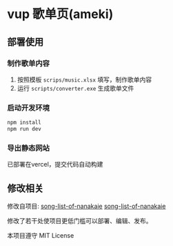 # vup 歌单页(ameki)

## 部署使用

### 制作歌单内容

1. 按照模板 `scrips/music.xlsx` 填写，制作歌单内容
2. 运行 `scripts/converter.exe` 生成歌单文件


### 启动开发环境

```bash
npm install
npm run dev
```

### 导出静态网站

已部署在vercel，提交代码自动构建


## 修改相关

修改自项目:
[song-list-of-nanakaie](https://github.com/alan314m/song-list-of-nanakaie)
[song-list-of-nanakaie](https://github.com/Akegarasu/vup-song-list)

修改了若干处使项目更低门槛可以部署、编辑、发布。

本项目遵守 MIT License
